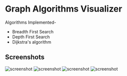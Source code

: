 # Graph Algorithms Visualizer

Algorithms Implemented-
- Breadth First Search
- Depth First Search
-  Dijkstra's algorithm

## Screenshots

![screenshot](https://github.com/abhijith94/graph-visualization/tree/master/screenshots/1.png)
![screenshot](https://github.com/abhijith94/graph-visualization/tree/master/screenshots/2.png)
![screenshot](https://github.com/abhijith94/graph-visualization/tree/master/screenshots/3.png)
![screenshot](https://github.com/abhijith94/graph-visualization/tree/master/screenshots/4.png)